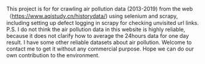 This project is for for crawling air pollution data (2013-2019) from the web（https://www.aqistudy.cn/historydata/) using selenium and scrapy, including setting up defect logging in scrapy for checking unvisited url links.  P.S. I do not think the air pollution data in this website is highly reliable, because it does not clarify how to average the 24hours data for one day result. I  have some other reliable datasets about air pollution. Welcome to contact me to get it without any commercial purpose. Hope we can do our own contribution to the environment. 
